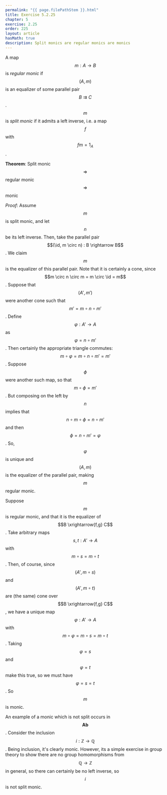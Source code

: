 ```yaml
---
permalink: "{{ page.filePathStem }}.html"
title: Exercise 5.2.25
chapter: 5
exercise: 2.25
order: 225
layout: article
hasMath: true
description: Split monics are regular monics are monics
---
```



A map $$m : A \rightarrow B$$ is *regular monic* if $$(A, m)$$ is an equalizer of some parallel pair $$B \rightrightarrows C$$.
$$m$$ is *split monic* if it admits a left inverse, i.e. a map $$f$$ with $$fm = 1_A$$.

**Theorem**:
Split monic $$\Rightarrow$$ regular monic $$\Rightarrow$$ monic


*Proof*:
Assume $$m$$ is split monic, and let $$n$$ be its left inverse.
Then, take the parallel pair $$(\id, m \circ n) : B \rightarrow B$$.
We claim $$m$$ is the equalizer of this parallel pair.
Note that it is certainly a cone, since $$m \circ n \circ m = m \circ \id = m$$.
Suppose that $$(A', m')$$ were another cone such that $$m' = m \circ n \circ m'$$.
Define $$\varphi : A' \rightarrow A$$ as $$\varphi = n \circ m'$$.
Then certainly the appropriate triangle commutes: $$m \circ \varphi = m \circ n \circ m' = m'$$.
Suppose $$\phi$$ were another such map, so that $$m \circ \phi = m'$$.
But composing on the left by $$n$$ implies that $$n \circ m \circ \phi = n \circ m'$$ and then $$\phi = n \circ m' = \varphi$$.
So, $$\varphi$$ is unique and $$(A, m)$$ is the equalizer of the parallel pair, making $$m$$ regular monic.

Suppose $$m$$ is regular monic, and that it is the equalizer of $$B \xrightarrow{f,g} C$$.
Take arbitrary maps $$s, t: A' \rightarrow A$$ with $$m \circ s = m \circ t$$.
Then, of course, since $$(A', m \circ s)$$ and $$(A', m \circ t)$$ are (the same) cone over $$B \xrightarrow{f,g} C$$, we have a unique map $$\varphi : A' \rightarrow A$$ with $$m \circ \varphi = m \circ s = m \circ t$$.
Taking $$\varphi = s$$ and $$\varphi = t$$ make this true, so we must have $$\varphi = s = t$$.
So $$m$$ is monic.


An example of a monic which is not split occurs in $$\mathbf{Ab}$$.
Consider the inclusion $$i : \mathbb{Z} \rightarrow \mathbb{Q}$$.
Being inclusion, it's clearly monic.
However, its a simple exercise in group theory to show there are no group homomorphisms from $$\mathbb{Q} \rightarrow \mathbb{Z}$$ in general, so there can certainly be no left inverse, so $$i$$ is not split monic.

